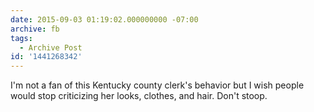 ```yaml
---
date: 2015-09-03 01:19:02.000000000 -07:00
archive: fb
tags: 
  - Archive Post
id: '1441268342'
---
```


I'm not a fan of this Kentucky county clerk's behavior but I wish people would stop criticizing her looks, clothes, and hair. Don't stoop.
